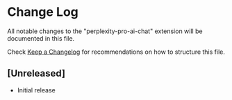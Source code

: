 # Change Log

All notable changes to the "perplexity-pro-ai-chat" extension will be documented in this file.

Check [Keep a Changelog](http://keepachangelog.com/) for recommendations on how to structure this file.

## [Unreleased]

- Initial release